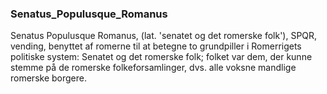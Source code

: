 ### Senatus_Populusque_Romanus


Senatus Populusque Romanus, (lat. 'senatet og det romerske folk'), SPQR, vending, benyttet af romerne til at betegne to grundpiller i Romerrigets politiske system: Senatet og det romerske folk; folket var dem, der kunne stemme på de romerske folkeforsamlinger, dvs. alle voksne mandlige romerske borgere.